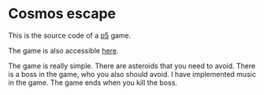 # Cosmos escape

This is the source code of a [p5](https://p5js.org/) game.

The game is also accessible [here](https://editor.p5js.org/Yan1/sketches/Bc8LhljOI).

The game is really simple. There are asteroids that you need to avoid. There is a boss in the game, who you also should avoid. I have  implemented music in the game.  The game ends when you kill the boss.
